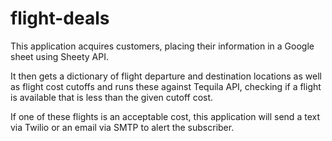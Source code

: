 # flight-deals
This application acquires customers, placing their information in a Google sheet using Sheety API. 

It then gets a dictionary of flight departure and destination locations as well as flight cost cutoffs and runs these against Tequila API, checking if a flight is available that is less than the given cutoff cost. 

If one of these flights is an acceptable cost, this application will send a text via Twilio or  an email via SMTP to alert the subscriber.
